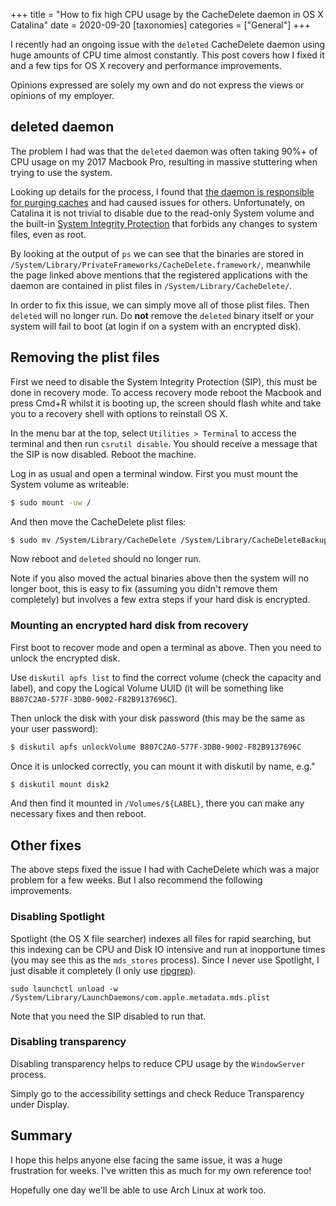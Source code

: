 +++
title = "How to fix high CPU usage by the CacheDelete daemon in OS X Catalina"
date = 2020-09-20
[taxonomies]
categories = ["General"]
+++

I recently had an ongoing issue with the `deleted` CacheDelete daemon
using huge amounts of CPU time almost constantly. This post covers how I
fixed it and a few tips for OS X recovery and performance improvements.

<!-- more -->

Opinions expressed are solely my own and do not express the views or opinions of my employer.

## deleted daemon

The problem I had was that the `deleted` daemon was often taking 90%+ of
CPU usage on my 2017 Macbook Pro, resulting in massive stuttering when trying to use the
system.

Looking up details for the process, I found that
[the daemon is responsible for purging caches](https://apple.stackexchange.com/questions/254810/what-is-the-deleted-daemon-in-macos)
and had caused issues for others. Unfortunately, on Catalina it is not
trivial to disable due to the read-only System volume and the built-in
[System Integrity Protection](https://support.apple.com/en-us/HT204899)
that forbids any changes to system files, even as root.

By looking at the output of `ps` we can see that the binaries are stored
in `/System/Library/PrivateFrameworks/CacheDelete.framework/`, meanwhile
the page linked above mentions that the registered applications with the
daemon are contained in plist files in `/System/Library/CacheDelete/`.

In order to fix this issue, we can simply move all of those plist files.
Then `deleted` will no longer run. Do __not__ remove the `deleted`
binary itself or your system will fail to boot (at login if on a system
with an encrypted disk).

## Removing the plist files

First we need to disable the System Integrity Protection (SIP), this must be
done in recovery mode. To access recovery mode reboot the Macbook and
press Cmd+R whilst it is booting up, the screen should flash white and
take you to a recovery shell with options to reinstall OS X.

In the menu bar at the top, select `Utilities > Terminal` to access the
terminal and then run `csrutil disable`. You should receive a message
that the SIP is now disabled. Reboot the machine.

Log in as usual and open a terminal window. First you must mount the
System volume as writeable:

```bash
$ sudo mount -uw /
```

And then move the CacheDelete plist files:

```bash
$ sudo mv /System/Library/CacheDelete /System/Library/CacheDeleteBackup
```

Now reboot and `deleted` should no longer run.

Note if you also moved
the actual binaries above then the system will no longer boot, this is
easy to fix (assuming you didn't remove them completely) but involves a
few extra steps if your hard disk is encrypted.

### Mounting an encrypted hard disk from recovery

First boot to recover mode and open a terminal as above. Then you need to unlock the encrypted disk.

Use `diskutil apfs list` to find the correct volume (check the capacity
and label), and copy the Logical Volume UUID (it will be something like
`B807C2A0-577F-3DB0-9002-F82B9137696C`).

Then unlock the disk with your disk password (this may be the same as
your user password):

```bash
$ diskutil apfs unlockVolume B807C2A0-577F-3DB0-9002-F82B9137696C
```

Once it is unlocked correctly, you can mount it with diskutil by name,
e.g."

```bash
$ diskutil mount disk2
```

And then find it mounted in `/Volumes/${LABEL}`, there you can make any
necessary fixes and then reboot.

## Other fixes

The above steps fixed the issue I had with CacheDelete which was a
major problem for a few weeks. But I also recommend the following
improvements.

### Disabling Spotlight

Spotlight (the OS X file searcher) indexes all files for rapid
searching, but this indexing can be CPU and Disk IO intensive and run at
inopportune times (you may see this as the `mds_stores` process). Since I never use Spotlight, I just disable it
completely (I only use [ripgrep](https://github.com/BurntSushi/ripgrep)).

```
sudo launchctl unload -w /System/Library/LaunchDaemons/com.apple.metadata.mds.plist
```

Note that you need the SIP disabled to run that.

### Disabling transparency

Disabling transparency helps to reduce CPU usage by the `WindowServer`
process.

Simply go to the accessibility settings and check Reduce Transparency
under Display.


## Summary

I hope this helps anyone else facing the same issue, it was a huge
frustration for weeks. I've written this as much for my own reference
too!

Hopefully one day we'll be able to use Arch Linux at work too.
